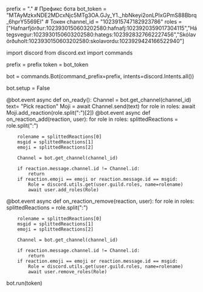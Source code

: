 prefix = "." # Префикс бота
bot_token = "MTAyMzkxNDE2MDcxNjc5MTg3OA.GJy_Y1._hbNkeyi2onLPIxGPmS88Bbrq_6hprY5569El" # Токен
channel_id = "1023915747182923786"
roles = ["Hafnarfjörður:1023930150603202580:hafnafj:1023920359017304115","Hátegsvegur:1023930150603202580:hategs:1023928327662227456","Skólavörðuholt:1023930150603202580:skolavordu:1023929424166522940"]
 
import discord
from discord.ext import commands
 
prefix = prefix
token = bot_token
 
bot = commands.Bot(command_prefix=prefix, intents=discord.Intents.all())
 
bot.setup = False
 
@bot.event
async def on_ready():
    Channel = bot.get_channel(channel_id)
    text= "Pick reaction"
    Moji = await Channel.send(text)
    for role in roles:
        await Moji.add_reaction(role.split(":")[2])
@bot.event
async def on_reaction_add(reaction, user):
    for role in roles:
        splittedReactions = role.split(":")
 
        rolename = splittedReactions[0]
        msgid = splittedReactions[1]
        emoji = splittedReactions[2]
 
        Channel = bot.get_channel(channel_id)
 
        if reaction.message.channel.id != Channel.id:
            return
        if reaction.emoji == emoji or reaction.message.id == msgid:
            Role = discord.utils.get(user.guild.roles, name=rolename)
            await user.add_roles(Role)
 
 
@bot.event
async def on_reaction_remove(reaction, user):
    for role in roles:
        splittedReactions = role.split(":")
 
        rolename = splittedReactions[0]
        msgid = splittedReactions[1]
        emoji = splittedReactions[2]
 
        Channel = bot.get_channel(channel_id)
 
        if reaction.message.channel.id != Channel.id:
            return
        if reaction.emoji == emoji or reaction.message.id == msgid:
            Role = discord.utils.get(user.guild.roles, name=rolename)
            await user.remove_roles(Role)
bot.run(token)
